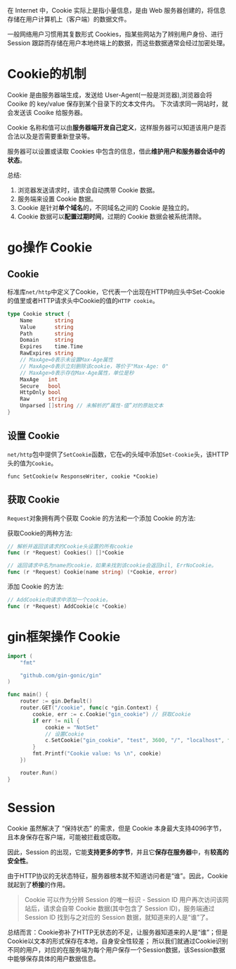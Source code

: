 在 Internet 中，Cookie 实际上是指小量信息，是由 Web 服务器创建的，将信息存储在用户计算机上（客户端）的数据文件。

一般网络用户习惯用其复数形式 Cookies，指某些网站为了辨别用户身份、进行 Session 跟踪而存储在用户本地终端上的数据，而这些数据通常会经过加密处理。

# Cookie的机制

Cookie 是由服务器端生成，发送给 User-Agent(一般是浏览器),浏览器会将 Cooike 的 key/value 保存到某个目录下的文本文件内。 下次请求同一网站时，就会发送该 Cooike 给服务器。

Cookie 名称和值可以由**服务器端开发自己定义**，这样服务器可以知道该用户是否合法以及是否需要重新登录等。

服务器可以设置或读取 Cookies 中包含的信息，借此**维护用户和服务器会话中的状态**。

总结:
1. 浏览器发送请求时，请求会自动携带 Cookie 数据。
2. 服务端来设置 Cookie 数据。
3. Cookie 是针对**单个域名**的，不同域名之间的 Cookie 是独立的。
4. Cookie 数据可以**配置过期时间**，过期的 Cookie 数据会被系统清除。

# go操作 Cookie

## Cookie

标准库`net/http`中定义了Cookie，它代表一个出现在HTTP响应头中Set-Cookie的值里或者HTTP请求头中Cookie的值的`HTTP cookie`。

```go
type Cookie struct {
    Name       string
    Value      string
    Path       string
    Domain     string
    Expires    time.Time
    RawExpires string
    // MaxAge=0表示未设置Max-Age属性
    // MaxAge<0表示立刻删除该cookie，等价于"Max-Age: 0"
    // MaxAge>0表示存在Max-Age属性，单位是秒
    MaxAge   int
    Secure   bool
    HttpOnly bool
    Raw      string
    Unparsed []string // 未解析的“属性-值”对的原始文本
}
```

## 设置 Cookie

`net/http`包中提供了`SetCookie`函数，它在`w`的头域中添加`Set-Cookie`头，该HTTP头的值为`Cookie`。

`func SetCookie(w ResponseWriter, cookie *Cookie)
`
## 获取 Cookie

`Request`对象拥有两个获取 Cookie 的方法和一个添加 Cookie 的方法:

获取Cookie的两种方法:
```go
// 解析并返回该请求的Cookie头设置的所有cookie
func (r *Request) Cookies() []*Cookie

// 返回请求中名为name的cookie，如果未找到该cookie会返回nil, ErrNoCookie。
func (r *Request) Cookie(name string) (*Cookie, error)
```

添加 Cookie 的方法:

```go
// AddCookie向请求中添加一个cookie。
func (r *Request) AddCookie(c *Cookie)
```

# gin框架操作 Cookie

```go
import (
    "fmt"

    "github.com/gin-gonic/gin"
)

func main() {
    router := gin.Default()
    router.GET("/cookie", func(c *gin.Context) {
        cookie, err := c.Cookie("gin_cookie") // 获取Cookie
        if err != nil {
            cookie = "NotSet"
            // 设置Cookie
            c.SetCookie("gin_cookie", "test", 3600, "/", "localhost", false, true)
        }
        fmt.Printf("Cookie value: %s \n", cookie)
    })

    router.Run()
}
```

# Session

Cookie 虽然解决了 “保持状态” 的需求，但是 Cookie 本身最大支持4096字节，且本身保存在客户端，可能被拦截或窃取。

因此，Session 的出现，它能**支持更多的字节**，并且它**保存在服务器**中，有**较高的安全性**。

由于HTTP协议的无状态特征，服务器根本就不知道访问者是“谁”。因此，Cookie 就起到了**桥接**的作用。
> Cookie 可以作为分辨 Session 的唯一标识 - Session ID
> 用户再次访问该网站后，请求会自带 Cookie 数据(其中包含了 Session ID)，服务端通过 Session ID 找到与之对应的 Session 数据，就知道来的人是“谁”了。

总结而言：Cookie弥补了HTTP无状态的不足，让服务器知道来的人是“谁”；但是Cookie以文本的形式保存在本地，自身安全性较差；
所以我们就通过Cookie识别不同的用户，对应的在服务端为每个用户保存一个Session数据，该Session数据中能够保存具体的用户数据信息。
